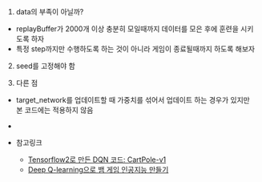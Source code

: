 1. data의 부족이 아닐까?
- replayBuffer가 2000개 이상 충분히 모일때까지 데이터를 모은 후에 훈련을 시키도록 하자
- 특정 step까지만 수행하도록 하는 것이 아니라 게임이 종료될때까지 하도록 해보자

2. seed를 고정해야 함


1. 다른 점
- target_network를 업데이트할 때 가중치를 섞어서 업데이트 하는 경우가 있지만 본 코드에는 적용하지 않음
- 


- 참고링크
  - [Tensorflow2로 만든 DQN 코드: CartPole-v1](https://pasus.tistory.com/133)
  - [Deep Q-learning으로 뱀 게임 인공지능 만들기](https://www.secmem.org/blog/2020/02/08/snake-dqn/)